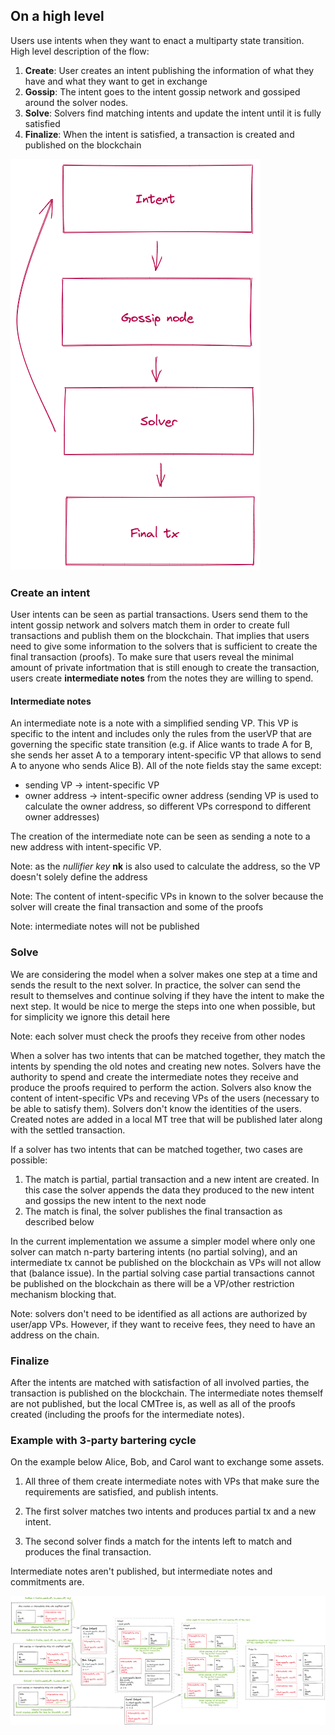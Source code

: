 ## On a high level
Users use intents when they want to enact a multiparty state transition. High level description of the flow:
1. **Create**: User creates an intent publishing the information of what they have and what they want to get in exchange
2. **Gossip**: The intent goes to the intent gossip network and gossiped around the solver nodes.
3. **Solve**: Solvers find matching intents and update the intent until it is fully satisfied
4. **Finalize**: When the intent is satisfied, a transaction is created and published on the blockchain

![img.png](img/exec_high.png)

### Create an intent
User intents can be seen as partial transactions. Users send them to the intent gossip network and solvers match them in order to create full transactions and publish them on the blockchain. That implies that users need to give some information to the solvers that is sufficient to create the final transaction (proofs). To make sure that users reveal the minimal amount of private infortmation that is still enough to create the transaction, users create **intermediate notes** from the notes they are willing to spend.

#### Intermediate notes
An intermediate note is a note with a simplified sending VP. This VP is specific to the intent and includes only the rules from the userVP that are governing the specific state transition (e.g. if Alice wants to trade A for B, she sends her asset A to a temporary intent-specific VP that allows to send A to anyone who sends Alice B). All of the note fields stay the same except:
- sending VP -> intent-specific VP
- owner address -> intent-specific owner address (sending VP is used to calculate the owner address, so different VPs correspond to different owner addresses)

The creation of the intermediate note can be seen as sending a note to a new address with intent-specific VP.

Note: as the *nullifier key* **nk** is also used to calculate the address, so the VP doesn't solely define the address

Note: The content of intent-specific VPs in known to the solver because the solver will create the final transaction and some of the proofs

Note: intermediate notes will not be published

### Solve
We are considering the model when a solver makes one step at a time and sends the result to the next solver. In practice, the solver can send the result to themselves and continue solving if they have the intent to make the next step. It would be nice to merge the steps into one when possible, but for simplicity we ignore this detail here

Note: each solver must check the proofs they receive from other nodes

When a solver has two intents that can be matched together, they match the intents by spending the old notes and creating new notes. Solvers have the authority to spend and create the intermediate notes they receive and produce the proofs required to perform the action. Solvers also know the content of intent-specific VPs and receving VPs of the users (necessary to be able to satisfy them). Solvers don't know the identities of the users. Created notes are added in a local MT tree that will be published later along with the settled transaction.

If a solver has two intents that can be matched together, two cases are possible:
1. The match is partial, partial transaction and a new intent are created. In this case the solver appends the data they produced to the new intent and gossips the new intent to the next node
2. The match is final, the solver publishes the final transaction as described below

In the current implementation we assume a simpler model where only one solver can match n-party bartering intents (no partial solving), and an intermediate tx cannot be published on the blockchain as VPs will not allow that (balance issue). In the partial solving case partial transactions cannot be published on the blockchain as there will be a VP/other restriction mechanism blocking that.

Note: solvers don't need to be identified as all actions are authorized by user/app VPs. However, if they want to receive fees, they need to have an address on the chain.

### Finalize

After the intents are matched with satisfaction of all involved parties, the transaction is published on the blockchain. The intermediate notes themself are not published, but the local CMTree is, as well as all of the proofs created (including the proofs for the intermediate notes).

### Example with 3-party bartering cycle

On the example below Alice, Bob, and Carol want to exchange some assets. 

1. All three of them create intermediate notes with VPs that make sure the requirements are satisfied, and publish intents. 

2. The first solver matches two intents and produces partial tx and a new intent. 

3. The second solver finds a match for the intents left to match and produces the final transaction. 

Intermediate notes aren't published, but intermediate notes and commitments are.

![img.png](img/exec_img.png)
